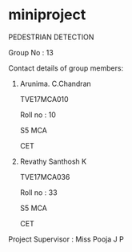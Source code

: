 # miniproject
PEDESTRIAN DETECTION

Group No : 13

Contact details of group members:
 
1.  Arunima. C.Chandran

     TVE17MCA010
     
     Roll no : 10
     
     S5 MCA
     
     CET
     
2.  Revathy Santhosh K

     TVE17MCA036
     
     Roll no : 33
     
     S5 MCA
     
     CET
     
     
Project Supervisor : Miss Pooja J P
